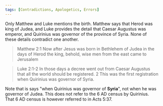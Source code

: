 ```yaml
---
tags: [Contradictions, Apologetics, Errors]
---
```

Only Matthew and Luke mentions the birth. Matthew says that Herod was king of Judea, and Luke provides the detail that Caesar Augustus was emperor, and Quirinius was governor of the province of Syria. None of these details contradict one another.

> Matthew 2:1 Now after Jesus was born in Bethlehem of Judea in the days of Herod the king, behold, wise men from the east came to Jerusalem

> Luke 2:1-2 In those days a decree went out from Caesar Augustus that all the world should be registered. 2 This was the first registration when Quirinius was governor of Syria.

Note that is says "when Quirinius was governor of **Syria**", not when he was governor of Judea. This does not refer to the 6 AD census by Quirinius. That 6 AD census is however referred to in Acts 5:37.
